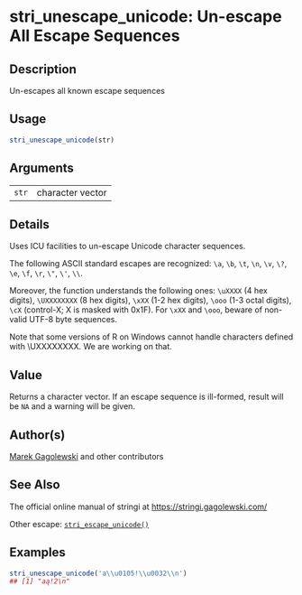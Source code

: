 # stri_unescape_unicode: Un-escape All Escape Sequences

## Description

Un-escapes all known escape sequences

## Usage

``` r
stri_unescape_unicode(str)
```

## Arguments

|       |                  |
|-------|------------------|
| `str` | character vector |

## Details

Uses <span class="pkg">ICU</span> facilities to un-escape Unicode character sequences.

The following ASCII standard escapes are recognized: `\a`, `\b`, `\t`, `\n`, `\v`, `\?`, `\e`, `\f`, `\r`, `\"`, `\'`, `\\`.

Moreover, the function understands the following ones: `\uXXXX` (4 hex digits), `\UXXXXXXXX` (8 hex digits), `\xXX` (1-2 hex digits), `\ooo` (1-3 octal digits), `\cX` (control-X; X is masked with 0x1F). For `\xXX` and `\ooo`, beware of non-valid UTF-8 byte sequences.

Note that some versions of R on Windows cannot handle characters defined with \\UXXXXXXXX. We are working on that.

## Value

Returns a character vector. If an escape sequence is ill-formed, result will be `NA` and a warning will be given.

## Author(s)

[Marek Gagolewski](https://www.gagolewski.com/) and other contributors

## See Also

The official online manual of <span class="pkg">stringi</span> at <https://stringi.gagolewski.com/>

Other escape: [`stri_escape_unicode()`](stri_escape_unicode.md)

## Examples




```r
stri_unescape_unicode('a\\u0105!\\u0032\\n')
## [1] "aą!2\n"
```

